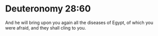 # Deuteronomy 28:60

And he will bring upon you again all the diseases of Egypt, of which you were afraid, and they shall cling to you.
